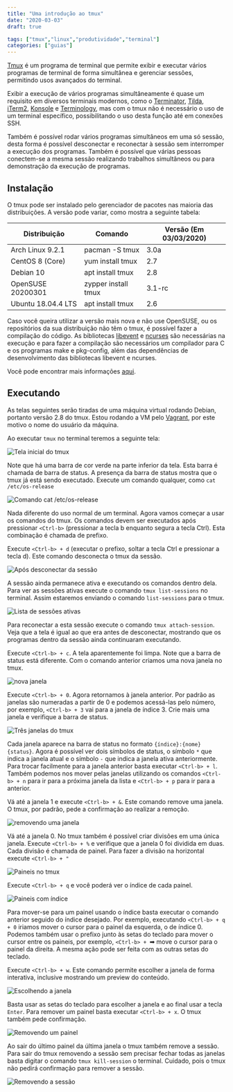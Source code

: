 ```yaml
---
title: "Uma introdução ao tmux"
date: "2020-03-03"
draft: true

tags: ["tmux","linux","produtividade","terminal"]
categories: ["guias"]
---
```


[Tmux](https://github.com/tmux/tmux) é um programa de terminal que permite exibir e executar vários programas de terminal de forma simultânea e gerenciar sessões, permitindo usos avançados do terminal.

Exibir a execução de vários programas simultâneamente é quase um requisito em diversos terminais modernos, como o [Terminator](https://launchpad.net/terminator), [Tilda](http://tilda.sourceforge.net/tildaabout.php), [iTerm2](https://iterm2.com/), [Konsole](http://konsole.kde.org/) e [Terminology](https://www.enlightenment.org/p.php?p=about/terminology), mas com o tmux não é necessário o uso de um terminal específico, possibilitando o uso desta função até em conexões SSH.

Também é possível rodar vários programas simultâneos em uma só sessão, desta forma é possível desconectar e reconectar à sessão sem interromper a execução dos programas. Também é possível que várias pessoas conectem-se a mesma sessão realizando trabalhos simultâneos ou para demonstração da execução de programas.

## Instalação

O tmux pode ser instalado pelo gerenciador de pacotes nas maioria das distribuições. A versão pode variar, como mostra a seguinte tabela:

Distribuição        | Comando               | Versão (Em 03/03/2020)
--------------------|-----------------------|------------------------
Arch Linux 9.2.1    | pacman -S tmux        | 3.0a
CentOS 8 (Core)     | yum install tmux      | 2.7
Debian 10           | apt install tmux      | 2.8
OpenSUSE 20200301   | zypper install tmux   | 3.1-rc
Ubuntu 18.04.4 LTS  | apt install tmux      | 2.6

Caso você queira utilizar a versão mais nova e não use OpenSUSE, ou os repositórios da sua distribuição não têm o tmux, é possível fazer a compilação do código. As bibliotecas [libevent](https://libevent.org/) e [ncurses](https://invisible-island.net/ncurses/ncurses.html) são necessárias na execução e para fazer a compilação são necessários um compilador para C e os programas make e pkg-config, além das dependências de desenvolvimento das bibliotecas libevent e ncurses.

Você pode encontrar mais informações [aqui](https://github.com/tmux/tmux/wiki/Installing).

## Executando

As telas seguintes serão tiradas de uma máquina virtual rodando Debian, portanto versão 2.8 do tmux. Estou rodando a VM pelo [Vagrant](https://www.vagrantup.com/), por este motivo o nome do usuário da máquina.

Ao executar `tmux` no terminal teremos a seguinte tela:

![Tela inicial do tmux](img/tela-inicial.png)

Note que há uma barra de cor verde na parte inferior da tela. Esta barra é chamada de barra de status. A presença da barra de status mostra que o tmux já está sendo executado. Execute um comando qualquer, como `cat /etc/os-release`

![Comando cat /etc/os-release](img/os-release.png)

Nada diferente do uso normal de um terminal. Agora vamos começar a usar os comandos do tmux. Os comandos devem ser executados após pressionar `<Ctrl-b>` (pressionar a tecla b enquanto segura a tecla Ctrl). Esta combinação é chamada de prefixo.

Execute `<Ctrl-b> + d` (executar o prefixo, soltar a tecla Ctrl e pressionar a tecla d). Este comando desconecta o tmux da sessão.

![Após desconectar da sessão](img/desconectando.png)

A sessão ainda permanece ativa e executando os comandos dentro dela. Para ver as sessões ativas execute o comando `tmux list-sessions` no terminal. Assim estaremos enviando o comando `list-sessions` para o tmux.

![Lista de sessões ativas](img/list-sessions.png)

Para reconectar a esta sessão execute o comando `tmux attach-session`. Veja que a tela é igual ao que era antes de desconectar, mostrando que os programas dentro da sessão ainda continuaram executando.

Execute `<Ctrl-b> + c`. A tela aparentemente foi limpa. Note que a barra de status está diferente. Com o comando anterior criamos uma nova janela no tmux.

![nova janela](img/nova-janela.png)

Execute `<Ctrl-b> + 0`. Agora retornamos à janela anterior. Por padrão as janelas são numeradas a partir de 0 e podemos acessá-las pelo número, por exemplo, `<Ctrl-b> + 3` vai para a janela de índice 3. Crie mais uma janela e verifique a barra de status.

![Três janelas do tmux](img/3-widows.png)

Cada janela aparece na barra de status no formato `{índice}:{nome}{status}`. Agora é possível ver dois símbolos de status, o símbolo `*` que indica a janela atual e o símbolo `-` que indica a janela ativa anteriormente. Para trocar facilmente para a janela anterior basta executar `<Ctrl-b> + l`. Também podemos nos mover pelas janelas utilizando os comandos `<Ctrl-b> + n` para ir para a próxima janela da lista e `<Ctrl-b> + p` para ir para a anterior.

Vá até a janela 1 e execute `<Ctrl-b> + &`. Este comando remove uma janela. O tmux, por padrão, pede a confirmação ao realizar a remoção.

![removendo uma janela](img/kill-window.png)

Vá até a janela 0. No tmux também é possível criar divisões em uma única janela. Execute `<Ctrl-b> + %` e verifique que a janela 0 foi dividida em duas. Cada divisão é chamada de painel. Para fazer a divisão na horizontal execute `<Ctrl-b> + "`

![Paineis no tmux](img/two-panes.png)

Execute `<Ctrl-b> + q` e você poderá ver o índice de cada painel.

![Paineis com índice](img/panel-numbers.png)

Para mover-se para um painel usando o índice basta executar o comando anterior seguido do índice desejado. Por exemplo, executando `<Ctrl-b> + q + 0` iriamos mover o cursor para o painel da esquerda, o de índice 0. Podemos também usar o prefixo junto às setas do teclado para mover o cursor entre os paineis, por exemplo, `<Ctrl-b> + `&#10145; move o cursor para o painel da direita. A mesma ação pode ser feita com as outras setas do teclado.

Execute `<Ctrl-b> + w`. Este comando permite escolher a janela de forma interativa, inclusive mostrando um preview do conteúdo.

![Escolhendo a janela](img/choose-window.png)

Basta usar as setas do teclado para escolher a janela e ao final usar a tecla `Enter`. Para remover um painel basta executar `<Ctrl-b> + x`. O tmux também pede confirmação.

![Removendo um painel](img/kill-panel.png)

Ao sair do último painel da última janela o tmux também remove a sessão. Para sair do tmux removendo a sessão sem precisar fechar todas as janelas basta digitar o comando `tmux kill-session` o terminal. Cuidado, pois o tmux não pedirá confirmação para remover a sessão.

![Removendo a sessão](img/tmux-exit.png)